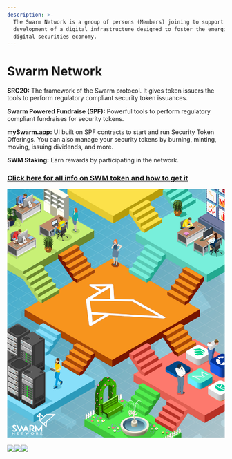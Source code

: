 ```yaml
---
description: >-
  The Swarm Network is a group of persons (Members) joining to support the
  development of a digital infrastructure designed to foster the emerging
  digital securities economy.
---
```


# Swarm Network

**SRC20:** The framework of the Swarm protocol. It gives token issuers the tools to perform regulatory compliant security token issuances.

**Swarm Powered Fundraise \(SPF\):** Powerful tools to perform regulatory compliant fundraises for security tokens.

**mySwarm.app:** UI built on SPF contracts to start and run Security Token Offerings. You can also manage your security tokens by burning, minting, moving, issuing dividends, and more.

**SWM Staking:** Earn rewards by participating in the network.

###                            [Click here for all info on SWM token and how to get it](https://app.gitbook.com/@swarm/s/swarm-network/~/drafts/-MWxWpci_nViUtibdpDj/swarm-network/swm-token)

![](.gitbook/assets/snetwork.png)



[![](/docs/.gitbook/assets/iconfinder_square-linkedin_317725%20%281%29.png)](http://google.com.au/)[![](/docs/.gitbook/assets/iconfinder_square-linkedin_317725%20%281%29.png)](http://google.com.au/)[![](/docs/.gitbook/assets/iconfinder_square-linkedin_317725%20%281%29.png)](http://google.com.au/)

